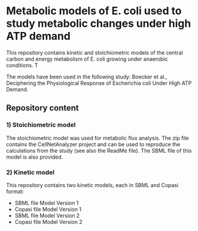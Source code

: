 # Metabolic models of E. coli used to study metabolic changes under high ATP demand

This repository contains kinetic and stoichiometric models of the central carbon and 
energy metabolism of E. coli growing under anaerobic conditions. T

The models have been used in the following study: 
Boecker et al., Deciphering the Physiological Response of Escherichia coli Under High ATP Demand.    

## Repository content 

### 1) Stoichiometric model

The stoichiometric model was used for metabolic flux analysis. The zip file contains
the CellNetAnalyzer project and can be used to reproduce the calculations from the
study (see also the ReadMe file). The SBML file of this model is also provided.


### 2) Kinetic model

This repository contains two kinetic models, each in SBML and Copasi format:

- SBML file Model Version 1
- Copasi file Model Version 1
- SBML file Model Version 2
- Copasi file Model Version 2
